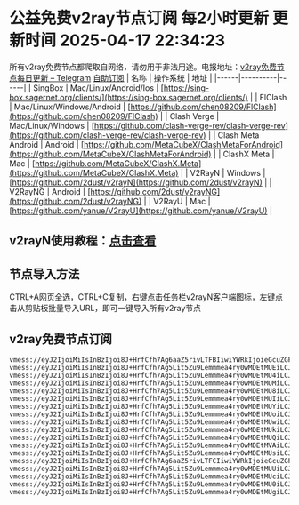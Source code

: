 # 公益免费v2ray节点订阅 每2小时更新 更新时间 2025-04-17 22:34:23
所有v2ray免费节点都爬取自网络，请勿用于非法用途。电报地址：[v2ray免费节点每日更新 – Telegram](https://t.me/just_do_chat) 
[自助订阅](https://share.colors.nyc.mn/)
| 名称 | 操作系统 | 地址 |
|------|----------|------|
| SingBox | Mac/Linux/Android/Ios | [https://sing-box.sagernet.org/clients/](https://sing-box.sagernet.org/clients/) |
| FlClash | Mac/Linux/Windows/Android | [https://github.com/chen08209/FlClash](https://github.com/chen08209/FlClash) |
| Clash Verge | Mac/Linux/Windows | [https://github.com/clash-verge-rev/clash-verge-rev](https://github.com/clash-verge-rev/clash-verge-rev) |
| Clash Meta Android | Android | [https://github.com/MetaCubeX/ClashMetaForAndroid](https://github.com/MetaCubeX/ClashMetaForAndroid) |
| ClashX Meta | Mac | [https://github.com/MetaCubeX/ClashX.Meta](https://github.com/MetaCubeX/ClashX.Meta) |
| V2RayN | Windows | [https://github.com/2dust/v2rayN](https://github.com/2dust/v2rayN) |
| V2RayNG | Android | [https://github.com/2dust/v2rayNG](https://github.com/2dust/v2rayNG) |
| V2RayU | Mac | [https://github.com/yanue/V2rayU](https://github.com/yanue/V2rayU) |
## v2rayN使用教程：[点击查看](https://blog.colors.nyc.mn/posts/how-to-use-v2rayn//)
## 节点导入方法
CTRL+A网页全选，CTRL+C复制，右键点击任务栏v2rayN客户端图标，左键点击从剪贴板批量导入URL，即可一键导入所有v2ray节点  
## v2ray免费节点订阅  
``` 
vmess://eyJ2IjoiMiIsInBzIjoi8J+HrfCfh7Ag6aaZ5rivLTFBIiwiYWRkIjoieGcuZGFzaHVhaS5jeW91IiwicG9ydCI6IjE5OTAxIiwidHlwZSI6Im5vbmUiLCJpZCI6IjA3Yzc2NzI2LTMzMmEtNGFmNC05NGZiLTNlODE4ODgwYTc4NSIsImFpZCI6IjAiLCJuZXQiOiJ0Y3AiLCJwYXRoIjoiLyIsImhvc3QiOiJ4Zy5kYXNodWFpLmN5b3UiLCJ0bHMiOiIifQ==
vmess://eyJ2IjoiMiIsInBzIjoi8J+HrfCfh7Ag5Lit5Zu9Lemmmea4ry0wMDEtMUEiLCJhZGQiOiIyMTIuMTkyLjEyLjE1NCIsInBvcnQiOiIyMzAxNSIsInR5cGUiOiJub25lIiwiaWQiOiIyNzdjYWI5YS0zN2M1LTRjODAtODNmZC0zOTFmMDEyMzU2OTAiLCJhaWQiOiIwIiwibmV0Ijoid3MiLCJwYXRoIjoiLyIsImhvc3QiOiIiLCJ0bHMiOiIifQ==
vmess://eyJ2IjoiMiIsInBzIjoi8J+HrfCfh7Ag5Lit5Zu9Lemmmea4ry0wMDEtMU4iLCJhZGQiOiIyMTIuMTkyLjEyLjE1NCIsInBvcnQiOiIyMzAxNSIsInR5cGUiOiJub25lIiwiaWQiOiI1M2IzNGY4OS0yMzRjLTQzYzYtOWEzZS02Mjk4ODVjZjYyNGIiLCJhaWQiOiIwIiwibmV0Ijoid3MiLCJwYXRoIjoiLyIsImhvc3QiOiIiLCJ0bHMiOiIifQ==
vmess://eyJ2IjoiMiIsInBzIjoi8J+HrfCfh7Ag5Lit5Zu9Lemmmea4ry0wMDEtMUMiLCJhZGQiOiIyMTIuMTkyLjEyLjE1NCIsInBvcnQiOiIyMzAxNSIsInR5cGUiOiJub25lIiwiaWQiOiJjNjA3MTZhMy1kMjI4LTQxN2MtOTA1Yy00Njg5MjRiNTI1MjIiLCJhaWQiOiIwIiwibmV0Ijoid3MiLCJwYXRoIjoiLyIsImhvc3QiOiIiLCJ0bHMiOiIifQ==
vmess://eyJ2IjoiMiIsInBzIjoi8J+HrfCfh7Ag5Lit5Zu9Lemmmea4ry0wMDEtMU8iLCJhZGQiOiIyMTIuMTkyLjEyLjE1NCIsInBvcnQiOiIyMzAxNSIsInR5cGUiOiJub25lIiwiaWQiOiI1NjUwYTBmNC0xODNhLTQ1YWItYjExNS04ZDRmNmFmOWUzY2IiLCJhaWQiOiIwIiwibmV0Ijoid3MiLCJwYXRoIjoiLyIsImhvc3QiOiIiLCJ0bHMiOiIifQ==
vmess://eyJ2IjoiMiIsInBzIjoi8J+HrfCfh7Ag5Lit5Zu9Lemmmea4ry0wMDEtMUIiLCJhZGQiOiIyMTIuMTkyLjEyLjE1NCIsInBvcnQiOiIyMzAxNSIsInR5cGUiOiJub25lIiwiaWQiOiIzMDcxNDZjZi0wODhkLTRmNzktYTUyZC0wMGU0YWRkNjQ5NzEiLCJhaWQiOiIwIiwibmV0Ijoid3MiLCJwYXRoIjoiLyIsImhvc3QiOiIiLCJ0bHMiOiIifQ==
vmess://eyJ2IjoiMiIsInBzIjoi8J+HrfCfh7Ag5Lit5Zu9Lemmmea4ry0wMDEtMUYiLCJhZGQiOiIyMTIuMTkyLjEyLjE1NCIsInBvcnQiOiIyMzAxNSIsInR5cGUiOiJub25lIiwiaWQiOiIyY2I4MzY2OC1kYzQ5LTRkMzYtOTI4OS0xYzJlZDBjNTk0NGEiLCJhaWQiOiIwIiwibmV0Ijoid3MiLCJwYXRoIjoiLyIsImhvc3QiOiIiLCJ0bHMiOiIifQ==
vmess://eyJ2IjoiMiIsInBzIjoi8J+HrfCfh7Ag5Lit5Zu9Lemmmea4ry0wMDEtMUoiLCJhZGQiOiIyMTIuMTkyLjEyLjE1NCIsInBvcnQiOiIyMzAxNSIsInR5cGUiOiJub25lIiwiaWQiOiI2NmEzZDk2Mi1lMmM5LTQ1MTctYmJlMy0wZGVmODRiMDhjN2IiLCJhaWQiOiIwIiwibmV0Ijoid3MiLCJwYXRoIjoiLyIsImhvc3QiOiIiLCJ0bHMiOiIifQ==
vmess://eyJ2IjoiMiIsInBzIjoi8J+HrfCfh7Ag5Lit5Zu9Lemmmea4ry0wMDEtMUwiLCJhZGQiOiIyMTIuMTkyLjEyLjE1NCIsInBvcnQiOiIyMzAxNSIsInR5cGUiOiJub25lIiwiaWQiOiIwNDkxMWMzNi0yOGRhLTQwOGUtODExNi1lODYxZTRlODk3YWMiLCJhaWQiOiIwIiwibmV0Ijoid3MiLCJwYXRoIjoiLyIsImhvc3QiOiIiLCJ0bHMiOiIifQ==
vmess://eyJ2IjoiMiIsInBzIjoi8J+HrfCfh7Ag5Lit5Zu9Lemmmea4ry0wMDEtMUkiLCJhZGQiOiIyMTIuMTkyLjEyLjE1NCIsInBvcnQiOiIyMzAxNSIsInR5cGUiOiJub25lIiwiaWQiOiI0YmFhZTY2Ni03MWU4LTRlY2UtOWIyZS1hN2I4NzBlYjI0NTQiLCJhaWQiOiIwIiwibmV0Ijoid3MiLCJwYXRoIjoiLyIsImhvc3QiOiIiLCJ0bHMiOiIifQ==
vmess://eyJ2IjoiMiIsInBzIjoi8J+HrfCfh7Ag5Lit5Zu9Lemmmea4ry0wMDEtMUQiLCJhZGQiOiIyMTIuMTkyLjEyLjE1NCIsInBvcnQiOiIyMzAxNSIsInR5cGUiOiJub25lIiwiaWQiOiIzMDI4MWIwNy0yNzczLTQ1NGYtODYwMC04YTcyZWQ2NWIzM2YiLCJhaWQiOiIwIiwibmV0Ijoid3MiLCJwYXRoIjoiLyIsImhvc3QiOiIiLCJ0bHMiOiIifQ==
vmess://eyJ2IjoiMiIsInBzIjoi8J+HrfCfh7Ag5Lit5Zu9Lemmmea4ry0wMDEtMVAiLCJhZGQiOiIyMTIuMTkyLjEyLjE1NCIsInBvcnQiOiIyMzAxNSIsInR5cGUiOiJub25lIiwiaWQiOiI4MDU1YWMzNS0xOWNlLTQxNjktODZjMS00MTdhYWYwMmFiY2MiLCJhaWQiOiIwIiwibmV0Ijoid3MiLCJwYXRoIjoiLyIsImhvc3QiOiIiLCJ0bHMiOiIifQ==
vmess://eyJ2IjoiMiIsInBzIjoi8J+HrfCfh7Ag5Lit5Zu9Lemmmea4ry0wMDEtMUsiLCJhZGQiOiIyMTIuMTkyLjEyLjE1NCIsInBvcnQiOiIyMzAxNSIsInR5cGUiOiJub25lIiwiaWQiOiJlY2RiM2NhMy01OGIyLTQ4NDAtOTVkMi04ZjE2MDljYTRkZTQiLCJhaWQiOiIwIiwibmV0Ijoid3MiLCJwYXRoIjoiLyIsImhvc3QiOiIiLCJ0bHMiOiIifQ==
vmess://eyJ2IjoiMiIsInBzIjoi8J+HrfCfh7Ag6aaZ5rivLTFCIiwiYWRkIjoieGcuZGFzaHVhaS5jeW91IiwicG9ydCI6IjE5OTAxIiwidHlwZSI6Im5vbmUiLCJpZCI6IjdmZTkwNDJlLWRhZWQtNDJhYy1hNDIyLTVlNzhhY2NhYTI0MSIsImFpZCI6IjAiLCJuZXQiOiJ0Y3AiLCJwYXRoIjoiLyIsImhvc3QiOiJ4Zy5kYXNodWFpLmN5b3UiLCJ0bHMiOiIifQ==
vmess://eyJ2IjoiMiIsInBzIjoi8J+HrfCfh7Ag5Lit5Zu9Lemmmea4ry0wMDEtMUUiLCJhZGQiOiIyMTIuMTkyLjEyLjE1NCIsInBvcnQiOiIyMzAxNSIsInR5cGUiOiJub25lIiwiaWQiOiJjYWUwZjAzZC1mNzc4LTQ2NTUtOTQ5Ny00MGRhNzdjYzAxMGIiLCJhaWQiOiIwIiwibmV0Ijoid3MiLCJwYXRoIjoiLyIsImhvc3QiOiIiLCJ0bHMiOiIifQ==
vmess://eyJ2IjoiMiIsInBzIjoi8J+HrfCfh7Ag5Lit5Zu9Lemmmea4ry0wMDEtMUciLCJhZGQiOiIyMTIuMTkyLjEyLjE1NCIsInBvcnQiOiIyMzAxNSIsInR5cGUiOiJub25lIiwiaWQiOiI2YjNjMTEzMi0yZGI5LTQ2ZTMtOGE1Yi02ODUwYzE2ODhkZTUiLCJhaWQiOiIwIiwibmV0Ijoid3MiLCJwYXRoIjoiLyIsImhvc3QiOiIiLCJ0bHMiOiIifQ==
vmess://eyJ2IjoiMiIsInBzIjoi8J+HrfCfh7Ag5Lit5Zu9Lemmmea4ry0wMDEtMU0iLCJhZGQiOiIyMTIuMTkyLjEyLjE1NCIsInBvcnQiOiIyMzAxNSIsInR5cGUiOiJub25lIiwiaWQiOiI0MDJhNGE4ZS02NTNmLTQ1NzktYmExMS04OTUzYjNiMTIwZTkiLCJhaWQiOiIwIiwibmV0Ijoid3MiLCJwYXRoIjoiLyIsImhvc3QiOiIiLCJ0bHMiOiIifQ==
vmess://eyJ2IjoiMiIsInBzIjoi8J+HrfCfh7Ag5Lit5Zu9Lemmmea4ry0wMDEtMUgiLCJhZGQiOiIyMTIuMTkyLjEyLjE1NCIsInBvcnQiOiIyMzAxNSIsInR5cGUiOiJub25lIiwiaWQiOiIzOGVkMTI1Ny1lOTI4LTQ2ODAtOWVmYS0xNjhmYmQ3YWU1NDgiLCJhaWQiOiIwIiwibmV0Ijoid3MiLCJwYXRoIjoiLyIsImhvc3QiOiIiLCJ0bHMiOiIifQ==
```


